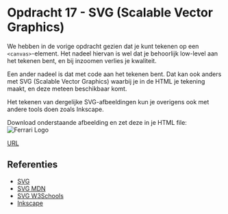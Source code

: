 # Opdracht 17 - SVG (Scalable Vector Graphics)
We hebben in de vorige opdracht gezien dat je kunt tekenen op een `<canvas>`-element. Het nadeel hiervan is wel dat 
je behoorlijk low-level aan het tekenen bent, en bij inzoomen verlies je kwaliteit.
 
Een ander nadeel is dat met code aan het tekenen bent. Dat kan ook anders met SVG (Scalable Vector Graphics) waarbij
je in de HTML je tekening maakt, en deze meteen beschikbaar komt. 

Het tekenen van dergelijke SVG-afbeeldingen kun je overigens ook met andere tools doen zoals Inkscape.

Download onderstaande afbeelding en zet deze in je HTML file:
![Ferrari Logo](https://upload.wikimedia.org/wikipedia/sco/d/d1/Ferrari-Logo.svg)

[URL](https://upload.wikimedia.org/wikipedia/sco/d/d1/Ferrari-Logo.svg)


## Referenties
  * [SVG](https://nl.wikipedia.org/wiki/Scalable_Vector_Graphics)
  * [SVG MDN](https://developer.mozilla.org/nl/docs/Web/SVG)
  * [SVG W3Schools](https://www.w3schools.com/graphics/svg_intro.asp)
  * [Inkscape](https://inkscape.org/)